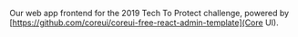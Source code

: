 Our web app frontend for the 2019 Tech To Protect challenge, powered by [https://github.com/coreui/coreui-free-react-admin-template](Core UI).

